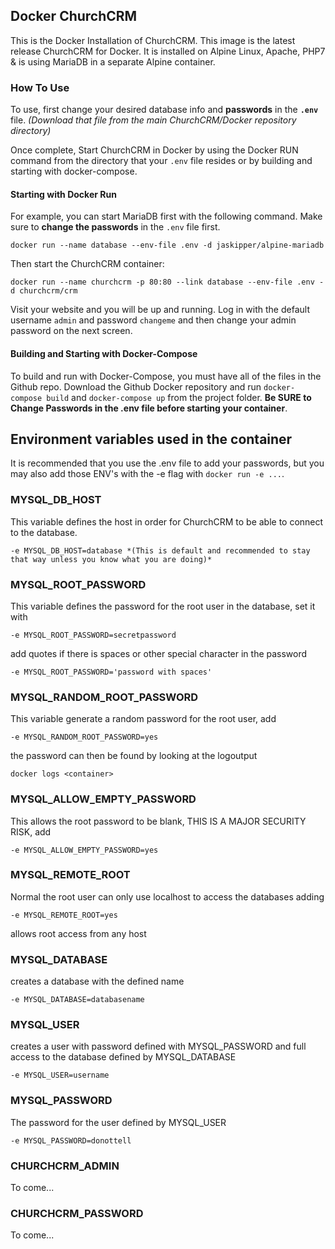 ## Docker ChurchCRM

This is the Docker Installation of ChurchCRM. This image is the latest release ChurchCRM for Docker. It is installed on Alpine Linux, Apache, PHP7 & is using MariaDB in a separate Alpine container.

### How To Use

To use, first change your desired database info and **passwords** in the **``.env``** file. *(Download that file from the main ChurchCRM/Docker repository directory)*

Once complete, Start ChurchCRM in Docker by using the Docker RUN command from the directory that your ``.env`` file resides or by building and starting with docker-compose.

#### Starting with Docker Run

For example, you can start MariaDB first with the following command. Make sure to **change the passwords** in the ``.env`` file first.

``docker run --name database --env-file .env -d jaskipper/alpine-mariadb``

Then start the ChurchCRM container:

``docker run --name churchcrm -p 80:80 --link database --env-file .env -d churchcrm/crm``

Visit your website and you will be up and running. Log in with the default username ``admin`` and password ``changeme`` and then change your admin password on the next screen.

#### Building and Starting with Docker-Compose

To build and run with Docker-Compose, you must have all of the files in the Github repo. Download the Github Docker repository and run ``docker-compose build`` and ``docker-compose up`` from the project folder. **Be SURE to Change Passwords in the .env file before starting your container**.

## Environment variables used in the container

It is recommended that you use the .env file to add your passwords, but you may also add those ENV's with the -e flag with ``docker run -e ...``.

### MYSQL_DB_HOST
This variable defines the host in order for ChurchCRM to be able to connect to the database.

	-e MYSQL_DB_HOST=database *(This is default and recommended to stay that way unless you know what you are doing)*

### MYSQL_ROOT_PASSWORD
This variable defines the password for the root user in the database, set it with

	-e MYSQL_ROOT_PASSWORD=secretpassword

add quotes if there is spaces or other special character in the password

	-e MYSQL_ROOT_PASSWORD='password with spaces'

### MYSQL_RANDOM_ROOT_PASSWORD
This variable generate a random password for the root user, add

	-e MYSQL_RANDOM_ROOT_PASSWORD=yes

the password can then be found by looking at the logoutput

	docker logs <container>

### MYSQL_ALLOW_EMPTY_PASSWORD
This allows the root password to be blank, THIS IS A MAJOR SECURITY RISK, add

	-e MYSQL_ALLOW_EMPTY_PASSWORD=yes

### MYSQL_REMOTE_ROOT
Normal the root user can only use localhost to access the databases adding

	-e MYSQL_REMOTE_ROOT=yes

allows root access from any host

### MYSQL_DATABASE
creates a database with the defined name

	-e MYSQL_DATABASE=databasename

### MYSQL_USER
creates a user with password defined with MYSQL_PASSWORD and full access to the database defined by MYSQL_DATABASE

	-e MYSQL_USER=username

### MYSQL_PASSWORD
The password for the user defined by MYSQL_USER

	-e MYSQL_PASSWORD=donottell

### CHURCHCRM_ADMIN

To come...

### CHURCHCRM_PASSWORD

To come...

